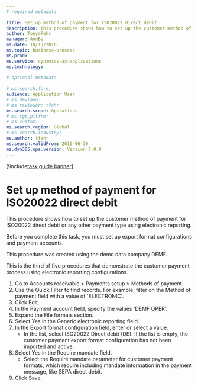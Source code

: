 ```yaml
--- 
# required metadata 
 
title: Set up method of payment for ISO20022 direct debit
description: This procedure shows how to set up the customer method of payment for ISO20022 direct debit or any other payment type using electronic reporting. 
author: TonyaFehr 
manager: AnnBe 
ms.date: 10/13/2016
ms.topic: business-process 
ms.prod:  
ms.service: dynamics-ax-applications 
ms.technology:  
 
# optional metadata 
 
# ms.search.form:   
audience: Application User 
# ms.devlang:  
# ms.reviewer: tfehr 
ms.search.scope: Operations 
# ms.tgt_pltfrm:  
# ms.custom:  
ms.search.region: Global
# ms.search.industry: 
ms.author: tfehr 
ms.search.validFrom: 2016-06-30 
ms.dyn365.ops.version: Version 7.0.0 
---
```


[!include[task guide banner](../../includes/task-guide-banner.md)]

# Set up method of payment for ISO20022 direct debit

This procedure shows how to set up the customer method of payment for ISO20022 direct debit or any other payment type using electronic reporting. 

Before you complete this task, you must set up export format configurations and payment accounts.

This procedure was created using the demo data company DEMF.

This is the third of five procedures that demonstrate the customer payment process using electronic reporting configurations.

1. Go to Accounts receivable > Payments setup > Methods of payment.
2. Use the Quick Filter to find records. For example, filter on the Method of payment field with a value of 'ELECTRONIC'.
3. Click Edit.
4. In the Payment account field, specify the values 'DEMF OPER'.
5. Expand the File formats section.
6. Select Yes in the Generic electronic reporting field.
7. In the Export format configuration field, enter or select a value.
    * In the list, select ISO20022 Direct debit (DE).  If the list is empty, the customer payment export format configuration has not been imported and active.  
8. Select Yes in the Require mandate field.
    * Select the Require mandate parameter for customer payment formats, which require including mandate information in the payment message, like SEPA direct debit.  
9. Click Save.

